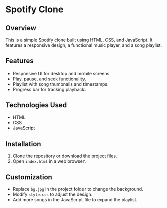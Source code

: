 # Spotify Clone

## Overview
This is a simple Spotify clone built using HTML, CSS, and JavaScript. It features a responsive design, a functional music player, and a song playlist.

## Features
- Responsive UI for desktop and mobile screens.
- Play, pause, and seek functionality.
- Playlist with song thumbnails and timestamps.
- Progress bar for tracking playback.

## Technologies Used
- HTML
- CSS
- JavaScript

## Installation
1. Clone the repository or download the project files.
2. Open `index.html` in a web browser.

## Customization
- Replace `bg.jpg` in the project folder to change the background.
- Modify `style.css` to adjust the design.
- Add more songs in the JavaScript file to expand the playlist.
